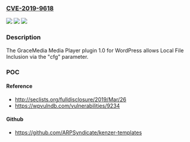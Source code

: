 ### [CVE-2019-9618](https://cve.mitre.org/cgi-bin/cvename.cgi?name=CVE-2019-9618)
![](https://img.shields.io/static/v1?label=Product&message=n%2Fa&color=blue)
![](https://img.shields.io/static/v1?label=Version&message=n%2Fa&color=blue)
![](https://img.shields.io/static/v1?label=Vulnerability&message=n%2Fa&color=brighgreen)

### Description

The GraceMedia Media Player plugin 1.0 for WordPress allows Local File Inclusion via the "cfg" parameter.

### POC

#### Reference
- http://seclists.org/fulldisclosure/2019/Mar/26
- https://wpvulndb.com/vulnerabilities/9234

#### Github
- https://github.com/ARPSyndicate/kenzer-templates


